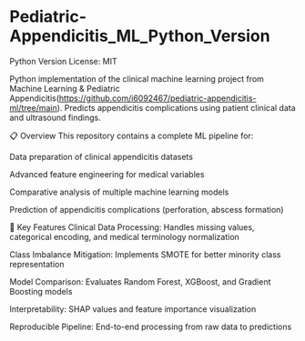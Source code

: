 # Pediatric-Appendicitis_ML_Python_Version
Python Version
License: MIT

Python implementation of the clinical machine learning project from Machine Learning & Pediatric Appendicitis(https://github.com/i6092467/pediatric-appendicitis-ml/tree/main). Predicts appendicitis complications using patient clinical data and ultrasound findings.

📋 Overview
This repository contains a complete ML pipeline for:

Data preparation of clinical appendicitis datasets

Advanced feature engineering for medical variables

Comparative analysis of multiple machine learning models

Prediction of appendicitis complications (perforation, abscess formation)

🚀 Key Features
Clinical Data Processing: Handles missing values, categorical encoding, and medical terminology normalization

Class Imbalance Mitigation: Implements SMOTE for better minority class representation

Model Comparison: Evaluates Random Forest, XGBoost, and Gradient Boosting models

Interpretability: SHAP values and feature importance visualization

Reproducible Pipeline: End-to-end processing from raw data to predictions
